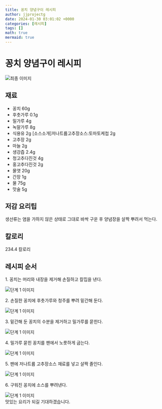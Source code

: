 ```yaml
---
title: 꽁치 양념구이 레시피
author: jjprojectg
date: 2024-01-30 03:01:02 +0000
categories: [레시피]
tags: []
math: true
mermaid: true
---
```

<meta name="og:type" content="website"/>
<meta charset="UTF-8"/>
<div class="header">
  <h1>꽁치 양념구이 레시피</h1>
</div>

<div class="container my-4">
  <div class="row">
    <div class="col-12 col-md-6">
      <div class="recipe-image">
        <img src="http://www.foodsafetykorea.go.kr/uploadimg/20141117/20141117053514_1416213314814.jpg" class="step-image" alt="최종 이미지"/>
      </div>
    </div>
    <div class="col-12 col-md-6">
      <div class="ingredients">
        <h2>재료</h2>
        <ul class="card">
          <li> 꽁치 60g </li>
          <li>  후춧가루 0.1g </li>
          <li>  밀가루 4g </li>
          <li>  녹말가루 8g </li>
          <li>  식용유 2g [소스소개]저나트륨고추장소스:토마토케첩 2g </li>
          <li>  고추장 2g </li>
          <li>  마늘 2g </li>
          <li>  생강즙 2.4g </li>
          <li>  청고추다진것 4g </li>
          <li>  홍고추다진것 2g </li>
          <li>  물엿 20g </li>
          <li>  간장 1g </li>
          <li>  물 75g </li>
          <li>  맛술 5g </li>
</ul>
      </div>
    </div>
    <div class="col-12 col-md-6">
      <div class="ingredients">
        <h2>저감 요리팁</h2>
        <div class="card"> 
          <p>
            생선류는 염을 가하지 않은 상태로 그대로 바싹 구운 후 양념장을 살짝 뿌려서 먹는다.
          </p>
        </div>
      </div>
      <div class="ingredients">
        <h2>칼로리</h2>
        <div class="card"> 
          <p>
            234.4 칼로리
          </p>
        </div>
      </div>
    </div>
  </div>

  <h2 class="my-4">레시피 순서</h2>
  <div class="card recipe-card">
    <div class="card-body recipe-step">
      <p class="card-text step-description">1. 꽁치는 머리와 내장을 제거해 손질하고 칼집을 낸다.</p>
      <img src="http://www.foodsafetykorea.go.kr/uploadimg/cook/878-1.jpg" alt="단계 1 이미지" class="step-image"/>
    </div>
  </div>
  <div class="card recipe-card">
    <div class="card-body recipe-step">
      <p class="card-text step-description">2. 손질한 꽁치에 후춧가루와 청주를 뿌려 밑간해 둔다.</p>
      <img src="http://www.foodsafetykorea.go.kr/uploadimg/cook/878-2.jpg" alt="단계 1 이미지" class="step-image"/>
    </div>
  </div>
  <div class="card recipe-card">
    <div class="card-body recipe-step">
      <p class="card-text step-description">3. 밑간해 둔 꽁치의 수분을 제거하고 밀가루를 묻힌다.</p>
      <img src="http://www.foodsafetykorea.go.kr/uploadimg/cook/878-3.jpg" alt="단계 1 이미지" class="step-image"/>
    </div>
  </div>
  <div class="card recipe-card">
    <div class="card-body recipe-step">
      <p class="card-text step-description">4. 밀가루 묻힌 꽁치를 팬에서 노릇하게 굽는다.</p>
      <img src="http://www.foodsafetykorea.go.kr/uploadimg/cook/878-4.jpg" alt="단계 1 이미지" class="step-image"/>
    </div>
  </div>
  <div class="card recipe-card">
    <div class="card-body recipe-step">
      <p class="card-text step-description">5. 팬에 저나트륨 고추장소스 재료를 넣고 살짝 졸인다.</p>
      <img src="http://www.foodsafetykorea.go.kr/uploadimg/cook/878-5.jpg" alt="단계 1 이미지" class="step-image"/>
    </div>
  </div>
  <div class="card recipe-card">
    <div class="card-body recipe-step">
      <p class="card-text step-description">6. 구워진 꽁치에 소스를 뿌려낸다.</p>
      <img src="http://www.foodsafetykorea.go.kr/uploadimg/cook/878-6.jpg" alt="단계 1 이미지" class="step-image"/>
    </div>
  </div>

</div>
맛있는 요리가 되길 기대하겠습니다.
